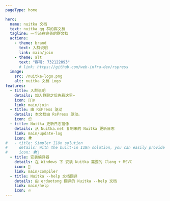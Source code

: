 ```yaml
---
pageType: home

hero:
  name: nuitka 文档
  text: nuitka qq 群的群文档
  tagline: 一个还在完善的群文档
  actions:
    - theme: brand
      text: 入群说明
      link: main/join
    - theme: alt
      text: "群号: 732122093"
      # link: https://github.com/web-infra-dev/rspress
  image:
    src: /nuitka-logo.png
    alt: nuitka 文档 Logo
features:
  - title: 入群说明
    details: 加入群聊之后先看这里~
    icon: 🏃🏻‍♀️
    link: main/join
  - title: 由 RsPress 驱动
    details: 本文档由 RsPress 驱动。
    icon: 📦
  - title: Nuitka 更新日志镜像
    details: 从 Nuitka.net 复制来的 Nuitka 更新日志
    link: main/update-log
    icon: 🌍
#   - title: Simpler I18n solution
#     details: With the built-in I18n solution, you can easily provide multi-language support for documents or components.
#     icon: 🌍🎨
  - title: 安装编译器
    details: 在 Windows 下 安装 Nuitka 需要的 Clang + MSVC
    icon: 🌈
    link: main/compiler
  - title: Nuitka --help 文档翻译
    details: 由 erduotong 翻译的 Nuitka --help 文档
    link: main/help
    icon: 🔥
---
```


